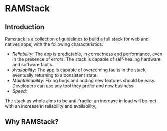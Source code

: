 # RAMStack
## Introduction

Ramstack is a collection of guidelines to build a full stack for web and natives apps, with the following characteristics:

 - *Reliability*: The app is predictable, in correctness and performance, even in the presence of errors. The stack is capable of self-healing hardware and software faults.
 - *Availability*:  The app is capable of overcoming faults in the stack, eventually returning to a consistent state. 
 - *Maintainability*: Fixing bugs and adding new features should be easy. Developers can use any tool they prefer and new business 
 -  *Speed*:

The stack as whole aims to be anti-fragile: an increase in load will be met with an increase in reliability and availability, 

## Why RAMStack?
<!--stackedit_data:
eyJoaXN0b3J5IjpbLTQ2NTEwMzc0MywtOTc3NDU2NDI2LDgxNz
MxMDAzNiwzMzY0MDc3OTcsLTIwMDQzNDA1OSwtMTg3NzU5NTI3
NV19
-->